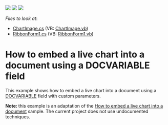 <!-- default badges list -->
![](https://img.shields.io/endpoint?url=https://codecentral.devexpress.com/api/v1/VersionRange/128610184/11.2.10%2B)
[![](https://img.shields.io/badge/Open_in_DevExpress_Support_Center-FF7200?style=flat-square&logo=DevExpress&logoColor=white)](https://supportcenter.devexpress.com/ticket/details/E3913)
[![](https://img.shields.io/badge/📖_How_to_use_DevExpress_Examples-e9f6fc?style=flat-square)](https://docs.devexpress.com/GeneralInformation/403183)
<!-- default badges end -->
<!-- default file list -->
*Files to look at*:

* [ChartImage.cs](./CS/ChartImage.cs) (VB: [ChartImage.vb](./VB/ChartImage.vb))
* [RibbonForm1.cs](./CS/RibbonForm1.cs) (VB: [RibbonForm1.vb](./VB/RibbonForm1.vb))
<!-- default file list end -->
# How to embed a live chart into a document using a DOCVARIABLE field


<p>This example shows how to embed a live chart into a document using a <a href="http://documentation.devexpress.com/#WindowsForms/CustomDocument9721"><u>DOCVARIABLE</u></a> field with custom parameters.</p><p><strong>Note: </strong> this example is an adaptation of the <a href="https://www.devexpress.com/Support/Center/p/E20024">How to embed a live chart into a document</a> sample. The current project does not use undocumented techniques. </p>

<br/>



